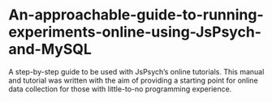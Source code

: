# An-approachable-guide-to-running-experiments-online-using-JsPsych-and-MySQL
A step-by-step guide to be used with JsPsych’s online tutorials. This manual and tutorial was written with the aim of providing a starting point for online data collection for those with little-to-no programming experience.
